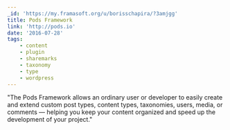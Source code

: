 ```yaml
---
_id: 'https://my.framasoft.org/u/borisschapira/?3amjgg'
title: Pods Framework
link: 'http://pods.io'
date: '2016-07-28'
tags:
    - content
    - plugin
    - sharemarks
    - taxonomy
    - type
    - wordpress
---
```


<div class="markdown"><p>&quot;The Pods Framework allows an ordinary user or developer to easily create and extend custom post types, content types, taxonomies, users, media, or comments — helping you keep your content organized and speed up the development of your project.&quot;
</p></div>
